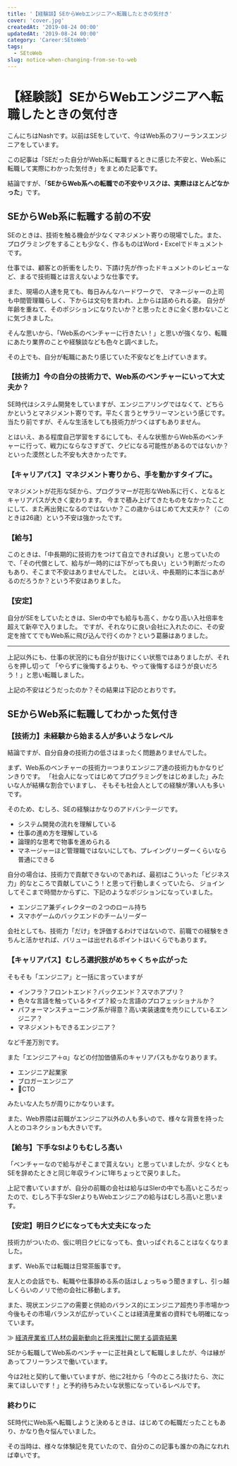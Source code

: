```yaml
---
title: '【経験談】SEからWebエンジニアへ転職したときの気付き'
cover: 'cover.jpg'
createdAt: '2019-08-24 00:00'
updatedAt: '2019-08-24 00:00'
category: 'Career:SEtoWeb'
tags:
  - SEtoWeb
slug: notice-when-changing-from-se-to-web
---
```


# 【経験談】SEからWebエンジニアへ転職したときの気付き

こんにちはNashです。以前はSEをしていて、今はWeb系のフリーランスエンジニアをしています。

この記事は「SEだった自分がWeb系に転職するときに感じた不安と、Web系に転職して実際にわかった気付き」をまとめた記事です。

結論ですが、「**SEからWeb系への転職での不安やリスクは、実際はほとんどなかった**」です。

## SEからWeb系に転職する前の不安

SEのときは、技術を触る機会が少なくマネジメント寄りの現場でした。また、プログラミングをすることも少なく、作るものはWord・Excelでドキュメントです。

仕事では、顧客との折衝をしたり、下請け先が作ったドキュメントのレビューなど、まるで技術職とは言えないような仕事です。

また、現場の人達を見ても、毎日みんなハードワークで、
マネージャーの上司も中間管理職らしく、下からは文句を言われ、上からは詰められる姿。
自分が年齢を重ねて、そのポジションになりたいか？と思ったときに全く思わないことに気づきました。

そんな思いから、「Web系のベンチャーに行きたい！」と思いが強くなり、転職にあたり業界のことや経験談なども色々と調べました。

その上でも、自分が転職にあたり感じていた不安などを上げていきます。

### 【技術力】今の自分の技術力で、Web系のベンチャーにいって大丈夫か？

SE時代はシステム開発をしていますが、エンジニアリングではなくて、どちらかというとマネジメント寄りです。平たく言うとサラリーマンという感じです。
当たり前ですが、そんな生活をしても技術力がつくはずもありません。

とはいえ、ある程度自己学習をするにしても、そんな状態からWeb系のベンチャーに行って、戦力にならなさすぎて、クビになる可能性があるのではないか？
といった漠然とした不安も大きかったです。

### 【キャリアパス】マネジメント寄りから、手を動かすタイプに。

マネジメントが花形なSEから、プログラマーが花形なWeb系に行く、となるとキャリアパスが大きく変わります。
今まで積み上げてきたものをなかったことにして、また再出発になるのではないか？この歳からはじめて大丈夫か？（このときは26歳）という不安は強かったです。

### 【給与】

このときは、「中長期的に技術力をつけて自立できれば良い」と思っていたので、「その代償として、給与が一時的には下がっても良い」という判断だったのもあり、そこまで不安はありませんでした。
とはいえ、中長期的に本当にあがるのだろうか？という不安はありました。

### 【安定】

自分がSEをしていたときは、SIerの中でも給与も高く、かなり高い入社倍率を超えて新卒で入りました。
ですが、それなりに良い会社に入れたのに、その安定を捨ててでもWeb系に飛び込んで行くのか？という葛藤はありました。

---

上記以外にも、仕事の状況的にも自分が抜けにくい状態ではありましたが、それらを押し切って
「やらずに後悔するよりも、やって後悔するほうが良いだろう！」と思い転職しました。

上記の不安はどうだったのか？その結果は下記のとおりです。

## SEからWeb系に転職してわかった気付き

### 【技術力】未経験から始まる人が多いようなレベル

結論ですが、自分自身の技術力の低さはまったく問題ありませんでした。

まず、Web系のベンチャーの技術力＝つまりエンジニア達の技術力もかなりピンきりです。
「社会人になってはじめてプログラミングをはじめました」みたいな人が結構な割合でいますし、
そもそも社会人としての経験が薄い人も多いです。

そのため、むしろ、SEの経験はかなりのアドバンテージです。

- システム開発の流れを理解している
- 仕事の進め方を理解している
- 論理的な思考で物事を進められる
- マネージャーほど管理職ではないにしても、プレイングリーダーくらいなら普通にできる

自分の場合は、技術力で貢献できないのであれば、最初はこういった「ビジネス力」的なところで貢献していこう！と思って行動しまくっていたら、
ジョインしてそこまで時間かからずに、下記のようなポジションになっていました。

- エンジニア兼ディレクターの２つのロール持ち
- スマホゲームのバックエンドのチームリーダー

会社としても、技術力「だけ」を評価するわけではないので、前職での経験をきちんと活かせれば、バリューは出せれるポイントはいくらでもあります。

### 【キャリアパス】むしろ選択肢がめちゃくちゃ広がった

そもそも「エンジニア」と一括に言っていますが

- インフラ？フロントエンド？バックエンド？スマホアプリ？
- 色々な言語を触っているタイプ？絞った言語のプロフェッショナルか？
- パフォーマンスチューニング系が得意？高い実装速度を売りにしているエンジニア？
- マネジメントもできるエンジニア？

など千差万別です。

また「エンジニア＋α」などの付加価値系のキャリアパスもかなりあります。

- エンジニア起業家
- ブロガーエンジニア
- CTO

みたいな人たちが周りにかなりいます。

また、Web界隈は前職がエンジニア以外の人も多いので、様々な背景を持った人とのコネクションも大きいです。

### 【給与】下手なSIよりもむしろ高い

「ベンチャーなので給与がそこまで貰えない」と思っていましたが、少なくともSEを辞めたときと同じ年収ラインに1年ちょっとで戻りました。

上記で書いていますが、自分の前職の会社は給与はSIerの中でも高いところだったので、むしろ下手なSIerよりもWebエンジニアの給与はむしろ高いと思います。


### 【安定】明日クビになっても大丈夫になった

技術力がついたの、仮に明日クビになっても、食いっぱぐれることはなくなりました。

まず、Web系では転職は日常茶飯事です。

友人との会話でも、転職や仕事辞める系の話はしょっちゅう聞きますし、引っ越しくらいのノリで他の会社に移動します。

また、現状エンジニアの需要と供給のバランス的にエンジニア超売り手市場かつ今後もその市場バランスが広がっていくことは経済産業省の資料でも明確になっています。

≫ [経済産業省 IT人材の最新動向と将来推計に関する調査結果](https://www.meti.go.jp/policy/it_policy/jinzai/27FY/ITjinzai_report_summary.pdf)

SEから転職してWeb系のベンチャーに正社員として転職しましたが、今は縁があってフリーランスで働いています。

今は2社と契約して働いていますが、他に2社から「今のところ抜けたら、次に来てほしいです！」と予約待ちみたいな状態になっているレベルです。


### 終わりに

SE時代にWeb系へ転職しようと決めるときは、はじめての転職だったこともあり、かなり色々悩んでいました。

その当時は、様々な体験記を見ていたので、自分のこの記事も誰かの為になれれば幸いです。
